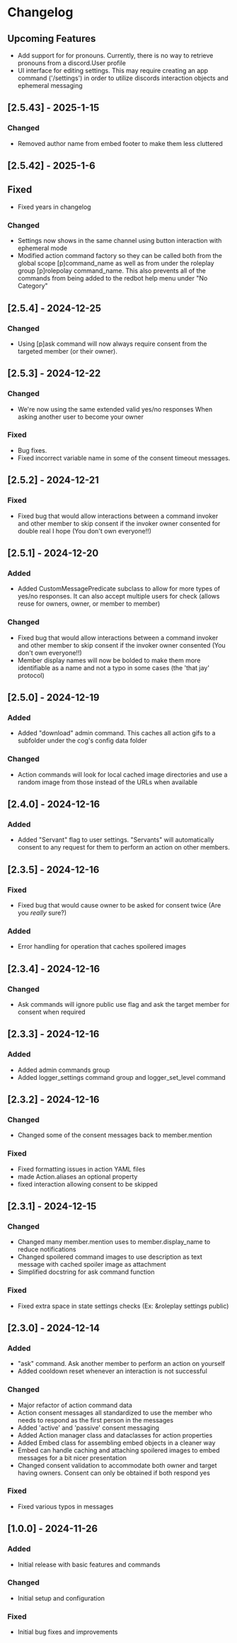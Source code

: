 # Changelog

## Upcoming Features

 - Add support for for pronouns. Currently, there is no way to retrieve pronouns from a discord.User profile
 - UI interface for editing settings. This may require creating an app command ('/settings') in order to utilize discords interaction objects and ephemeral messaging

## [2.5.43] - 2025-1-15

### Changed

- Removed author name from embed footer to make them less cluttered

## [2.5.42] - 2025-1-6

## Fixed

- Fixed years in changelog

### Changed

- Settings now shows in the same channel using button interaction with ephemeral mode
- Modified action command factory so they can be called both from the global scope [p]command_name as well as from under the roleplay group [p]rolepolay command_name. This also prevents all of the commands from being added to the redbot help menu under "No Category"


## [2.5.4] - 2024-12-25

### Changed

- Using [p]ask command will now always require consent from the targeted member (or their owner).

## [2.5.3] - 2024-12-22

### Changed

- We're now using the same extended valid yes/no responses When asking another user to become your owner

### Fixed

- Bug fixes.
- Fixed incorrect variable name in some of the consent timeout messages.

## [2.5.2] - 2024-12-21

### Fixed
- Fixed bug that would allow interactions between a command invoker and other member to skip consent if the invoker owner consented for double real I hope (You don't own everyone!!)

## [2.5.1] - 2024-12-20

### Added
- Added CustomMessagePredicate subclass to allow for more types of yes/no responses. It can also accept multiple users for check (allows reuse for owners, owner, or member to member)

### Changed
- Fixed bug that would allow interactions between a command invoker and other member to skip consent if the invoker owner consented (You don't own everyone!!)
- Member display names will now be bolded to make them more identifiable as a name and not a typo in some cases (the 'that jay' protocol)

## [2.5.0] - 2024-12-19

### Added
- Added "download" admin command. This caches all action gifs to a subfolder under the cog's config data folder

### Changed
- Action commands will look for local cached image directories and use a random image from those instead of the URLs when available

## [2.4.0] - 2024-12-16

### Added
- Added "Servant" flag to user settings. "Servants" will automatically consent to any request for them to perform an action on other members.

## [2.3.5] - 2024-12-16

### Fixed
- Fixed bug that would cause owner to be asked for consent twice (Are you *really* sure?)

### Added
- Error handling for operation that caches spoilered images

## [2.3.4] - 2024-12-16

### Changed
- Ask commands will ignore public use flag and ask the target member for consent when required

## [2.3.3] - 2024-12-16

### Added
- Added admin commands group
- Added logger_settings command group and logger_set_level command

## [2.3.2] - 2024-12-16

### Changed
- Changed some of the consent messages back to member.mention

### Fixed
- Fixed formatting issues in action YAML files
- made Action.aliases an optional property
- fixed interaction allowing consent to be skipped

## [2.3.1] - 2024-12-15

### Changed
- Changed many member.mention uses to member.display_name to reduce notifications
- Changed spoilered command images to use description as text message with cached spoiler image as attachment
- Simplified docstring for ask command function

### Fixed
- Fixed extra space in state settings checks (Ex: &roleplay settings public)

## [2.3.0] - 2024-12-14

### Added
- "ask" command. Ask another member to perform an action on yourself
- Added cooldown reset whenever an interaction is not successful

### Changed
- Major refactor of action command data
- Action consent messages all standardized to use the member who needs to respond as the first person in the messages
- Added 'active' and 'passive' consent messaging
- Added Action manager class and dataclasses for action properties
- Added Embed class for assembling embed objects in a cleaner way
- Embed can handle caching and attaching spoilered images to embed messages for a bit nicer presentation
- Changed consent validation to accommodate both owner and target having owners. Consent can only be obtained if both respond yes

### Fixed
- Fixed various typos in messages

## [1.0.0] - 2024-11-26

### Added
- Initial release with basic features and commands

### Changed
- Initial setup and configuration

### Fixed
- Initial bug fixes and improvements
